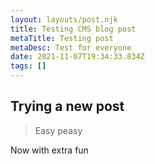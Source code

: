 ```yaml
---
layout: layouts/post.njk
title: Testing CMS blog post
metaTitle: Testing post
metaDesc: Test for everyone
date: 2021-11-07T19:34:33.834Z
tags: []
---
```

## Trying a new post

> Easy peasy

Now with extra fun